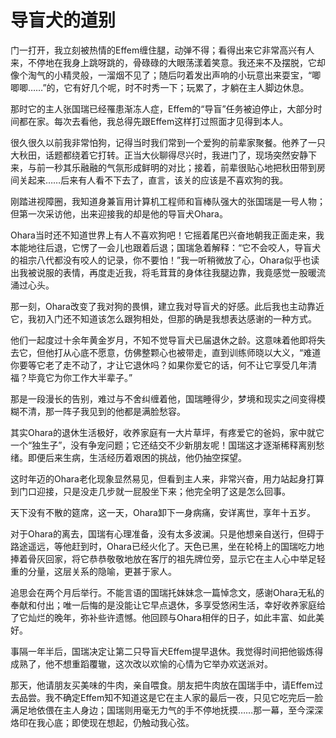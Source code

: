 # 导盲犬的道别

门一打开，我立刻被热情的Effem缠住腿，动弹不得；看得出来它非常高兴有人来，不停地在我身上跳呀跳的，骨碌碌的大眼荡漾着笑意。我还来不及摆脱，它却像个淘气的小精灵般，一溜烟不见了；随后叼着发出声响的小玩意出来耍宝，“唧唧唧……”的，它有好几个呢，时不时秀一下；玩累了，才躺在主人脚边休息。 

那时它的主人张国瑞已经罹患渐冻人症，Effem的“导盲”任务被迫停止，大部分时间都在家。每次去看他，我总得先跟Effem这样打过照面才见得到本人。 

很久很久以前我非常怕狗，记得当时我们常到一个爱狗的前辈家聚餐。他养了一只大秋田，话题都绕着它打转。正当大伙聊得尽兴时，我进门了，现场突然安静下来，与前一秒其乐融融的气氛形成鲜明的对比；接着，前辈很贴心地把秋田带到房间关起来……后来有人看不下去了，直言，该关的应该是不喜欢狗的我。 

刚踏进视障圈，我知道身兼盲用计算机工程师和盲棒队强大的张国瑞是一号人物；但第一次采访他，出来迎接我的却是他的导盲犬Ohara。 

Ohara当时还不知道世界上有人不喜欢狗吧！它摇着尾巴兴奋地朝我正面走来，我本能地往后退，它愣了一会儿也跟着后退；国瑞急着解释：“它不会咬人，导盲犬的祖宗八代都没有咬人的记录，你不要怕！”我一听稍微放了心，Ohara似乎也读出我被说服的表情，再度走近我，将毛茸茸的身体往我腿边靠，我竟感觉一股暖流涌过心头。 

那一刻，Ohara改变了我对狗的畏惧，建立我对导盲犬的好感。此后我也主动靠近它，我初入门还不知道该怎么跟狗相处，但那的确是我想表达感谢的一种方式。 

他们一起度过十余年黄金岁月，不知不觉导盲犬已届退休之龄。这意味着他即将失去它，但他打从心底不愿意，仿佛整颗心也被带走，直到训练师晓以大义，“难道你要等它老了走不动了，才让它退休吗？如果你爱它的话，何不让它享受几年清福？毕竟它为你工作大半辈子。” 

那是一段漫长的告别，难过与不舍纠缠着他，国瑞睡得少，梦境和现实之间变得模糊不清，那一阵子我见到的他都是满脸愁容。 

其实Ohara的退休生活极好，收养家庭有一大片草坪，有疼爱它的爸妈，家中就它一个“独生子”，没有争宠问题；它还结交不少新朋友呢！国瑞这才逐渐稀释离别愁绪。即便后来生病，生活经历着艰困的挑战，他仍抽空探望。 

这时年迈的Ohara老化现象显然易见，但看到主人来，非常兴奋，用力站起身打算到门口迎接，只是没走几步就一屁股坐下来；他完全明了这是怎么回事。 

天下没有不散的筵席，这一天，Ohara卸下一身病痛，安详离世，享年十五岁。 

对于Ohara的离去，国瑞有心理准备，没有太多波澜。只是他想亲自送行，但碍于路途遥远，等他赶到时，Ohara已经火化了。天色已黑，坐在轮椅上的国瑞吃力地捧着骨灰回家，将它恭恭敬敬地放在客厅的祖先牌位旁，显示它在主人心中举足轻重的分量，这层关系的隐喻，更甚于家人。 

追思会在两个月后举行。不能言语的国瑞托妹妹念一篇悼念文，感谢Ohara无私的奉献和付出；唯一后悔的是没能让它早点退休，多享受悠闲生活，幸好收养家庭给了它灿烂的晚年，弥补些许遗憾。他回顾与Ohara相伴的日子，如此丰富、如此美好。 

事隔一年半后，国瑞决定让第二只导盲犬Effem提早退休。我觉得时间把他锻炼得成熟了，他不想重蹈覆辙，这次改以欢愉的心情为它举办欢送派对。 

那天，他请朋友买美味的牛肉，亲自喂食。朋友把牛肉放在国瑞手中，请Effem过去品尝。我不确定Effem知不知道这是它在主人家的最后一夜，只见它吃完后一脸满足地依偎在主人身边；国瑞则用毫无力气的手不停地抚摸……那一幕，至今深深烙印在我心底；即使现在想起，仍触动我心弦。